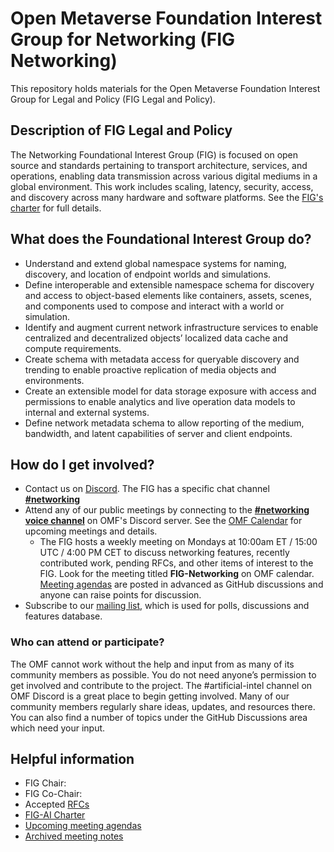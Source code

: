 # Open Metaverse Foundation Interest Group for Networking (FIG Networking)

This repository holds materials for the Open Metaverse Foundation Interest Group for Legal and Policy (FIG Legal and Policy).

## Description of FIG Legal and Policy

The Networking Foundational Interest Group (FIG) is focused on open source and standards pertaining to transport architecture, services, and operations, enabling data transmission across various digital mediums in a global environment. This work includes scaling, latency, security, access, and discovery across many hardware and software platforms.
See the [FIG's charter](governance/FIG-Charter.md) for full details.

## What does the Foundational Interest Group do?

* Understand and extend global namespace systems for naming, discovery, and location of endpoint worlds and simulations.
* Define interoperable and extensible namespace schema for discovery and access to object-based elements like containers, assets, scenes, and components used to compose and interact with a world or simulation.
* Identify and augment current network infrastructure services to enable centralized and decentralized objects’ localized data cache and compute requirements.
* Create schema with metadata access for queryable discovery and trending to enable proactive replication of media objects and environments. 
* Create an extensible model for data storage exposure with access and permissions to enable analytics and live operation data models to internal and external systems.
* Define network metadata schema to allow reporting of the medium, bandwidth, and latent capabilities of server and client endpoints.

## How do I get involved?

* Contact us on [Discord](https://discord.com/openmetaverse). The FIG has a specific chat channel **[#networking](https://discordapp.com/channels/948320633522114570/1053769587646287873)**
* Attend any of our public meetings by connecting to the **[#networking voice channel](https://discordapp.com/channels/948320633522114570/1067214496394919976)** on OMF's Discord server. See the [OMF Calendar](https://lists.openmv.org/g/calendar/calendar) for upcoming meetings and details.
    * The FIG hosts a weekly meeting on Mondays at 10:00am ET / 15:00 UTC / 4:00 PM CET to discuss networking features, recently contributed work, pending RFCs, and other items of interest to the FIG. Look for the meeting titled **FIG-Networking** on OMF calendar. [Meeting agendas](https://github.com/Open-MV/fig-networking/discussions/categories/meetings?discussions_q=is%3Aunlocked+category%3AMeetings) are posted in advanced as GitHub discussions and anyone can raise points for discussion.
* Subscribe to our [mailing list](https://lists.openmv.org/g/fig-networking), which is used for polls, discussions and features database.

### Who can attend or participate?

The OMF cannot work without the help and input from as many of its community members as possible. You do not need anyone’s permission to get involved and contribute to the project. The #artificial-intel channel on OMF Discord is a great place to begin getting involved. Many of our community members regularly share ideas, updates, and resources there. You can also find a number of topics under the GitHub Discussions area which need your input.

## Helpful information

* FIG Chair: 
* FIG Co-Chair: 
* Accepted [RFCs](./rfcs/README.md)
* [FIG-AI Charter](governance/FIG-Charter.md)
* [Upcoming meeting agendas](https://github.com/Open-MV/fig-networking/discussions/categories/meetings?discussions_q=is%3Aunlocked+category%3AMeetings)
* [Archived meeting notes](meetings/readme.md)


